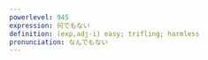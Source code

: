 ```yaml
---
powerlevel: 945
expression: 何でもない
definition: (exp,adj-i) easy; trifling; harmless
pronunciation: なんでもない
---
```

